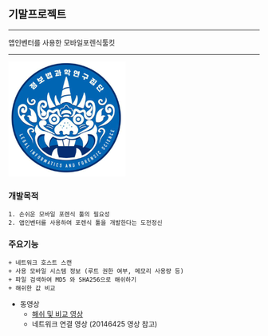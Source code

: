 ## 기말프로젝트

<hr/>
앱인벤터를 사용한 모바일포렌식툴킷
<hr />

![LifsLogo](./lifslogo.png)


### 개발목적
```
1. 손쉬운 모바일 포렌식 툴의 필요성
2. 앱인벤터를 사용하여 포렌식 툴을 개발한다는 도전정신
```

### 주요기능

```
+ 네트워크 호스트 스캔
+ 사용 모바일 시스템 정보 (루트 권한 여부, 메모리 사용량 등)
+ 파일 검색하여 MD5 와 SHA256으로 해쉬하기 
+ 해쉬한 값 비교
```




* 동영상
  * [해쉬 및 비교 영상](https://youtu.be/yF4ff1giKoA)
  * 네트워크 연결 영상 (20146425 영상 참고)




